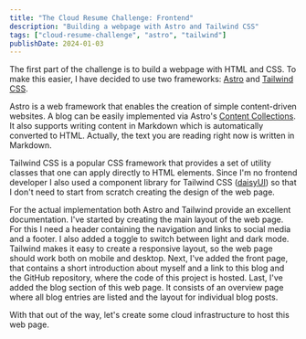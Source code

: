 ```yaml
---
title: "The Cloud Resume Challenge: Frontend"
description: "Building a webpage with Astro and Tailwind CSS"
tags: ["cloud-resume-challenge", "astro", "tailwind"]
publishDate: 2024-01-03
---
```


The first part of the challenge is to build a webpage with HTML and CSS.
To make this easier, I have decided to use two frameworks: [Astro](https://astro.build/) and [Tailwind CSS](https://tailwindcss.com/).

Astro is a web framework that enables the creation of simple content-driven websites.
A blog can be easily implemented via Astro's [Content Collections](https://docs.astro.build/en/guides/content-collections/).
It also supports writing content in Markdown which is automatically converted to HTML.
Actually, the text you are reading right now is written in Markdown.

Tailwind CSS is a popular CSS framework that provides a set of utility classes that one can apply directly to HTML elements.
Since I'm no frontend developer I also used a component library for Tailwind CSS ([daisyUI](https://daisyui.com/))
so that I don't need to start from scratch creating the design of the web page.

For the actual implementation both Astro and Tailwind provide an excellent documentation.
I've started by creating the main layout of the web page.
For this I need a header containing the navigation and links to social media and a footer.
I also added a toggle to switch between light and dark mode.
Tailwind makes it easy to create a responsive layout, so the web page should work both on mobile and desktop.
Next, I've added the front page, that contains a short introduction about myself and a link to this blog and the GitHub repository,
where the code of this project is hosted.
Last, I've added the blog section of this web page. It consists of an overview page where all blog entries are listed and the layout for individual blog posts.

With that out of the way, let's create some cloud infrastructure to host this web page.
